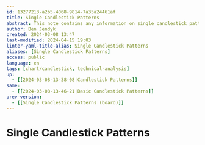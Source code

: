 ```yaml
---
id: 13277213-a2b5-4068-9814-7a35a24461af
title: Single Candlestick Patterns
abstract: This note contains any information on single candlestick patterns such as hammer or hanging man.
author: Ben Jendyk
created: 2024-03-08 13:47
last-modified: 2024-04-15 19:03
linter-yaml-title-alias: Single Candlestick Patterns
aliases: [Single Candlestick Patterns]
access: public
language: en
tags: [chart/candlestick, technical-analysis]
up:
  - [[2024-03-08-13-38-08|Candlestick Patterns]]
same:
  - [[2024-03-08-13-46-21|Basic Candlestick Patterns]]
prev-version:
  - [[Single Candlestick Patterns (board)]]
---
```


# Single Candlestick Patterns
